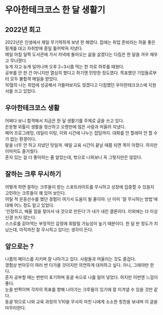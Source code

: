 # 우아한테크코스 한 달 생활기

## 2022년 회고

2022년은 인생에서 제일 무기력하게 보낸 한 해였다. 집에는 취업 준비라는 허울 좋은 핑계를 대고 자취방에 종일 틀어박혀 지냈다.  
매일 아침 일찍 도서관에 가서 저녁에 돌아오는 삶을 살겠다는 다짐은 한 달을 겨우 채우고 무너졌다.  
늦게 자고 늦게 일어나며 오후 2~3시쯤 먹는 한 끼로 하루를 때웠다.  
공부를 안 한 건 아니지만 열심히 했다고 하기엔 민망한 정도였다. 목표했던 기업들로부터 모두 불합격 메일을 받았다.  
10월의 나는 취업에 성공해서 거들떠보지도 않겠다고 다짐했던 우아한테크코스에 지원서를 쓰고 있었다.

## 우아한테크코스 생활

어쩌다 보니 합격해서 지금은 한 달 생활기를 주제로 글을 쓰고 있다.  
은둔형 외톨이 생활을 청산하고 오랜만에 많은 사람과 어울려 지냈다.  
페어 프로그래밍, 데일리 미팅, 이외 시간에 나누는 잡담까지. 대화를 안 할래야 안 할 수가 없는 환경이다.  
말을 너무 안 하고 지냈던 탓일까. 매일 교육 시간이 끝날 때쯤 되면 목이 아팠다. 하지만 이마저도 즐거웠다.  
혼자 있는 걸 더 좋아하는 줄 알았는데, 밖으로 나와보니 꼭 그렇지만은 않았다.

## 잘하는 크루 무시하기

어떻게 하면 잘하는 크루들이 받는 스포트라이트를 무시하고 성장에 집중할 수 있을지 고민하는 크루들이 꽤 있어 보인다.  
어릴 적 운동선수를 했던 경험이 여기서 도움이 될 줄이야. 난 이미 '잘 무시하는 방법'에 대해 어느 정도 알고 있었다.  
'인정하고, 배울 점을 찾아서 내 것으로 만든다'가 내가 내린 결론이다. 이외에는 더 이상 신경 쓰지 않는다.  
스스로를 갉아먹는 부정적인 감정에 휘말릴 가능성이 높기 때문이다. 한 달 반 정도가 지났는데, 아직까진 잘 무시하고 있다는 생각이 든다.

## 앞으로는 ?

나름의 페이스를 지키며 잘 나아가고 있다. 사람들과 어울리는 것도 즐겁다.  
경험상 번아웃이 여러 번 다가올 것이지만 의연하게 대처하고 싶다. 아니, 그래야만 한다.  
혼자 공부할 때는 번번이 포기하며 동굴 속으로 나를 밀어 넣었다. 하지만 이번엔 느낌이 좋다.  
눈을 반짝이며 각자의 목표를 향해 나아가는 크루들이 있기에 잘 이겨낼 수 있을 것만 같다.  
동굴 밖으로 나와 교육 과정의 1/10을 무사히 마친 나에게 소소한 칭찬을 보내며 이 글을 마무리한다.
